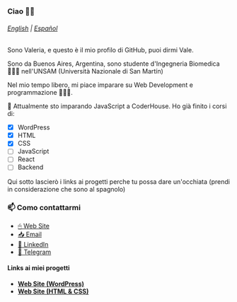 ### Ciao 👋🏻
###### [English](../README.md) | [Español](README-sp.md)

Sono Valeria, e questo è il mio profilo di GitHub, puoi dirmi Vale.

Sono da Buenos Aires, Argentina, sono studente d'Ingegneria Biomedica 👩🏻‍🔬 nell'UNSAM (Università Nazionale di San Martín)

Nel mio tempo libero, mi piace imparare su Web Development e programmazione 👩🏻‍💻. 

🌱 Attualmente sto imparando JavaScript a CoderHouse. Ho già finito i corsi di:
- [x] WordPress
- [x] HTML
- [x] CSS
- [ ] JavaScript
- [ ] React
- [ ] Backend

Qui sotto lascierò i links ai progetti perche tu possa dare un'occhiata (prendi in considerazione che sono al spagnolo)

### 📫 Como contattarmi
* [🖱 Web Site](https://valeriadelsavio.com.ar)
* [📥 Email](mailto:contacto@valeriadelsavio.com.ar)
* [👔 LinkedIn](https://linkedin.com/in/valeria-delsavio)
* [💬 Telegram](https://t.me/valeeds)

#### Links ai miei progetti
- [**Web Site (WordPress)**](https://demos.valeriadelsavio.com.ar/candelarosendo)
- [**Web Site (HTML & CSS)**](https://demos.valeriadelsavio.com.ar/GSNSF-DELSAVIO)
